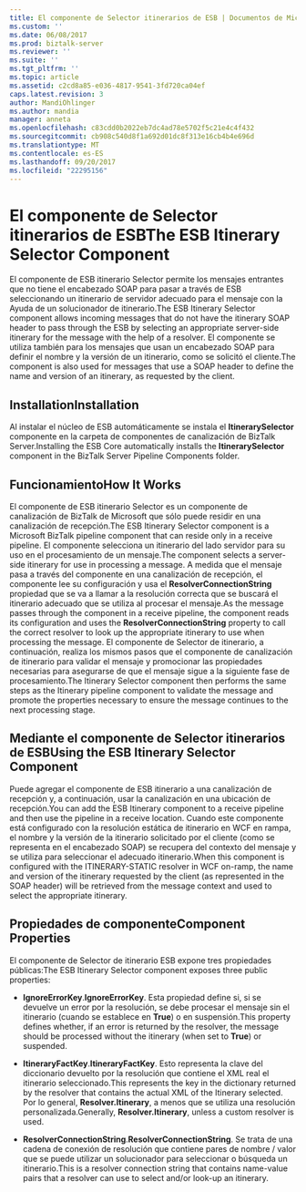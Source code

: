 ```yaml
---
title: El componente de Selector itinerarios de ESB | Documentos de Microsoft
ms.custom: ''
ms.date: 06/08/2017
ms.prod: biztalk-server
ms.reviewer: ''
ms.suite: ''
ms.tgt_pltfrm: ''
ms.topic: article
ms.assetid: c2cd8a85-e036-4817-9541-3fd720ca04ef
caps.latest.revision: 3
author: MandiOhlinger
ms.author: mandia
manager: anneta
ms.openlocfilehash: c83cdd0b2022eb7dc4ad78e5702f5c21e4c4f432
ms.sourcegitcommit: cb908c540d8f1a692d01dc8f313e16cb4b4e696d
ms.translationtype: MT
ms.contentlocale: es-ES
ms.lasthandoff: 09/20/2017
ms.locfileid: "22295156"
---
```

# <a name="the-esb-itinerary-selector-component"></a><span data-ttu-id="a7706-102">El componente de Selector itinerarios de ESB</span><span class="sxs-lookup"><span data-stu-id="a7706-102">The ESB Itinerary Selector Component</span></span>
<span data-ttu-id="a7706-103">El componente de ESB itinerario Selector permite los mensajes entrantes que no tiene el encabezado SOAP para pasar a través de ESB seleccionando un itinerario de servidor adecuado para el mensaje con la Ayuda de un solucionador de itinerario.</span><span class="sxs-lookup"><span data-stu-id="a7706-103">The ESB Itinerary Selector component allows incoming messages that do not have the itinerary SOAP header to pass through the ESB by selecting an appropriate server-side itinerary for the message with the help of a resolver.</span></span> <span data-ttu-id="a7706-104">El componente se utiliza también para los mensajes que usan un encabezado SOAP para definir el nombre y la versión de un itinerario, como se solicitó el cliente.</span><span class="sxs-lookup"><span data-stu-id="a7706-104">The component is also used for messages that use a SOAP header to define the name and version of an itinerary, as requested by the client.</span></span>  
  
## <a name="installation"></a><span data-ttu-id="a7706-105">Installation</span><span class="sxs-lookup"><span data-stu-id="a7706-105">Installation</span></span>  
 <span data-ttu-id="a7706-106">Al instalar el núcleo de ESB automáticamente se instala el **ItinerarySelector** componente en la carpeta de componentes de canalización de BizTalk Server.</span><span class="sxs-lookup"><span data-stu-id="a7706-106">Installing the ESB Core automatically installs the **ItinerarySelector** component in the BizTalk Server Pipeline Components folder.</span></span>  
  
## <a name="how-it-works"></a><span data-ttu-id="a7706-107">Funcionamiento</span><span class="sxs-lookup"><span data-stu-id="a7706-107">How It Works</span></span>  
 <span data-ttu-id="a7706-108">El componente de ESB itinerario Selector es un componente de canalización de BizTalk de Microsoft que sólo puede residir en una canalización de recepción.</span><span class="sxs-lookup"><span data-stu-id="a7706-108">The ESB Itinerary Selector component is a Microsoft BizTalk pipeline component that can reside only in a receive pipeline.</span></span> <span data-ttu-id="a7706-109">El componente selecciona un itinerario del lado servidor para su uso en el procesamiento de un mensaje.</span><span class="sxs-lookup"><span data-stu-id="a7706-109">The component selects a server-side itinerary for use in processing a message.</span></span> <span data-ttu-id="a7706-110">A medida que el mensaje pasa a través del componente en una canalización de recepción, el componente lee su configuración y usa el **ResolverConnectionString** propiedad que se va a llamar a la resolución correcta que se buscará el itinerario adecuado que se utiliza al procesar el mensaje.</span><span class="sxs-lookup"><span data-stu-id="a7706-110">As the message passes through the component in a receive pipeline, the component reads its configuration and uses the **ResolverConnectionString** property to call the correct resolver to look up the appropriate itinerary to use when processing the message.</span></span> <span data-ttu-id="a7706-111">El componente de Selector de itinerario, a continuación, realiza los mismos pasos que el componente de canalización de itinerario para validar el mensaje y promocionar las propiedades necesarias para asegurarse de que el mensaje sigue a la siguiente fase de procesamiento.</span><span class="sxs-lookup"><span data-stu-id="a7706-111">The Itinerary Selector component then performs the same steps as the Itinerary pipeline component to validate the message and promote the properties necessary to ensure the message continues to the next processing stage.</span></span>  
  
## <a name="using-the-esb-itinerary-selector-component"></a><span data-ttu-id="a7706-112">Mediante el componente de Selector itinerarios de ESB</span><span class="sxs-lookup"><span data-stu-id="a7706-112">Using the ESB Itinerary Selector Component</span></span>  
 <span data-ttu-id="a7706-113">Puede agregar el componente de ESB itinerario a una canalización de recepción y, a continuación, usar la canalización en una ubicación de recepción.</span><span class="sxs-lookup"><span data-stu-id="a7706-113">You can add the ESB Itinerary component to a receive pipeline and then use the pipeline in a receive location.</span></span> <span data-ttu-id="a7706-114">Cuando este componente está configurado con la resolución estática de itinerario en WCF en rampa, el nombre y la versión de la itinerario solicitado por el cliente (como se representa en el encabezado SOAP) se recupera del contexto del mensaje y se utiliza para seleccionar el adecuado itinerario.</span><span class="sxs-lookup"><span data-stu-id="a7706-114">When this component is configured with the ITINERARY-STATIC resolver in WCF on-ramp, the name and version of the itinerary requested by the client (as represented in the SOAP header) will be retrieved from the message context and used to select the appropriate itinerary.</span></span>  
  
## <a name="component-properties"></a><span data-ttu-id="a7706-115">Propiedades de componente</span><span class="sxs-lookup"><span data-stu-id="a7706-115">Component Properties</span></span>  
 <span data-ttu-id="a7706-116">El componente de Selector de itinerario ESB expone tres propiedades públicas:</span><span class="sxs-lookup"><span data-stu-id="a7706-116">The ESB Itinerary Selector component exposes three public properties:</span></span>  
  
-   <span data-ttu-id="a7706-117">**IgnoreErrorKey**.</span><span class="sxs-lookup"><span data-stu-id="a7706-117">**IgnoreErrorKey**.</span></span> <span data-ttu-id="a7706-118">Esta propiedad define si, si se devuelve un error por la resolución, se debe procesar el mensaje sin el itinerario (cuando se establece en **True**) o en suspensión.</span><span class="sxs-lookup"><span data-stu-id="a7706-118">This property defines whether, if an error is returned by the resolver, the message should be processed without the itinerary (when set to **True**) or suspended.</span></span>  
  
-   <span data-ttu-id="a7706-119">**ItineraryFactKey**.</span><span class="sxs-lookup"><span data-stu-id="a7706-119">**ItineraryFactKey**.</span></span> <span data-ttu-id="a7706-120">Esto representa la clave del diccionario devuelto por la resolución que contiene el XML real el itinerario seleccionado.</span><span class="sxs-lookup"><span data-stu-id="a7706-120">This represents the key in the dictionary returned by the resolver that contains the actual XML of the Itinerary selected.</span></span> <span data-ttu-id="a7706-121">Por lo general, **Resolver.Itinerary**, a menos que se utiliza una resolución personalizada.</span><span class="sxs-lookup"><span data-stu-id="a7706-121">Generally, **Resolver.Itinerary**, unless a custom resolver is used.</span></span>  
  
-   <span data-ttu-id="a7706-122">**ResolverConnectionString**.</span><span class="sxs-lookup"><span data-stu-id="a7706-122">**ResolverConnectionString**.</span></span> <span data-ttu-id="a7706-123">Se trata de una cadena de conexión de resolución que contiene pares de nombre / valor que se puede utilizar un solucionador para seleccionar o búsqueda un itinerario.</span><span class="sxs-lookup"><span data-stu-id="a7706-123">This is a resolver connection string that contains name-value pairs that a resolver can use to select and/or look-up an itinerary.</span></span>